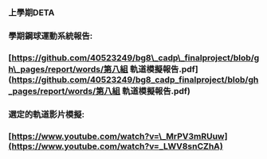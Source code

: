 ### 上學期DETA

### 

### 學期鋼球運動系統報告:

### [https://github.com/40523249/bg8\_cadp\_finalproject/blob/gh\_pages/report/words/第八組 軌道模擬報告.pdf](https://github.com/40523249/bg8_cadp_finalproject/blob/gh_pages/report/words/第八組 軌道模擬報告.pdf)

### 選定的軌道影片模擬:

### [https://www.youtube.com/watch?v=\_MrPV3mRUuw](https://www.youtube.com/watch?v=_LWV8snCZhA)



